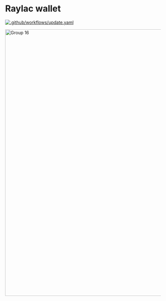 # Raylac wallet

[![.github/workflows/update.yaml](https://github.com/raylac-com/Raylac/actions/workflows/update.yaml/badge.svg?branch=main&event=push)](https://github.com/raylac-com/Raylac/actions/workflows/update.yaml)

<img width="860" alt="Group 16" src="https://github.com/user-attachments/assets/6c38fd90-aec0-460a-a164-8c277b619ab9" />

